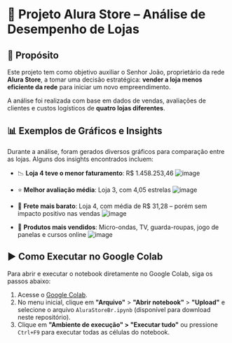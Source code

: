 # 🏪 Projeto Alura Store – Análise de Desempenho de Lojas 

## 📌 Propósito

Este projeto tem como objetivo auxiliar o Senhor João, proprietário da rede **Alura Store**, a tomar uma decisão estratégica: **vender a loja menos eficiente da rede** para iniciar um novo empreendimento.  

A análise foi realizada com base em dados de vendas, avaliações de clientes e custos logísticos de **quatro lojas diferentes**.


## 📊 Exemplos de Gráficos e Insights

Durante a análise, foram gerados diversos gráficos para comparação entre as lojas. Alguns dos insights encontrados incluem:

- 📉 **Loja 4 teve o menor faturamento**: R$ 1.458.253,46
  ![image](https://github.com/user-attachments/assets/8ff80741-f8c0-4bc6-9085-70bb4b8468a9)
  
- ⭐ **Melhor avaliação média**: Loja 3, com 4,05 estrelas
  ![image](https://github.com/user-attachments/assets/73886e74-16bf-4c29-be2d-bc5fe553cdb2)
  
- 🚚 **Frete mais barato**: Loja 4, com média de R$ 31,28 – porém sem impacto positivo nas vendas
  ![image](https://github.com/user-attachments/assets/99563e06-6c9e-4b48-8e5a-cca6da92840d)

- 🛒 **Produtos mais vendidos**: Micro-ondas, TV, guarda-roupas, jogo de panelas e cursos online
  ![image](https://github.com/user-attachments/assets/87f81a5c-aa5e-475c-8361-a6f0b95586c0)


## ▶️ Como Executar no Google Colab

Para abrir e executar o notebook diretamente no Google Colab, siga os passos abaixo:

1. Acesse o [Google Colab](https://colab.research.google.com/).
2. No menu inicial, clique em **"Arquivo"** > **"Abrir notebook"** > **"Upload"** e selecione o arquivo `AluraStoreBr.ipynb` (disponível para download neste repositório).
3. Clique em **"Ambiente de execução" > "Executar tudo"** ou pressione `Ctrl+F9` para executar todas as células do notebook.



